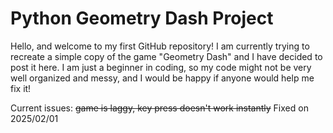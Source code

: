 # Python Geometry Dash Project
Hello, and welcome to my first GitHub repository!
I am currently trying to recreate a simple copy of the game "Geometry Dash" and I have decided to post it here.
I am just a beginner in coding, so my code might not be very well organized and messy, and I would be happy if anyone would help me fix it!

Current issues: ~~game is laggy, key press doesn't work instantly~~ Fixed on 2025/02/01
